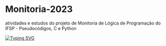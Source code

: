 # Monitoria-2023
atividades e estudos do projeto de Monitoria de Lógica de Programação do IFSP - Pseudocódigos, C e Python

[![Typing SVG](https://readme-typing-svg.herokuapp.com/?color=c2b280&size=35&center=true&vCenter=true&width=1000&lines=vamos+usar+drogas????+:%29)](https://git.io/typing-svg)
